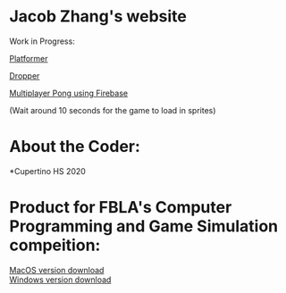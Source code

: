 # Jacob Zhang's website
 Work in Progress:  
 
 [Platformer](https://jsbbvk.github.io/Platform.html)  
 
 [Dropper](https://jsbbvk.github.io/Quiz%20Game%20Template/Dropper.html)  
 
 [Multiplayer Pong using Firebase](https://jsbbvk.github.io/Personal%20Projects/PongWithFirebase.html)  
   
 (Wait around 10 seconds for the game to load in sprites)
 
# About the Coder: 
 *Cupertino HS 2020  
   
 # Product for FBLA's Computer Programming and Game Simulation compeition:  
 [MacOS version download](http://bit.ly/FBLA2K18mac)  
 [Windows version download](http://bit.ly/FBLA2K18windows)

